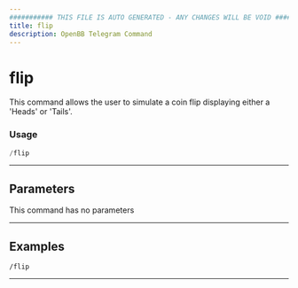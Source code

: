 ```yaml
---
########### THIS FILE IS AUTO GENERATED - ANY CHANGES WILL BE VOID ###########
title: flip
description: OpenBB Telegram Command
---
```


# flip

This command allows the user to simulate a coin flip displaying either a 'Heads' or 'Tails'.

### Usage

```python wordwrap
/flip
```

---

## Parameters

This command has no parameters



---

## Examples

```
/flip
```

---
